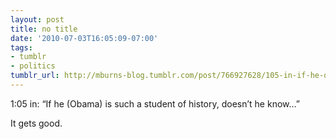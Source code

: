 ```yaml
---
layout: post
title: no title
date: '2010-07-03T16:05:09-07:00'
tags:
- tumblr
- politics
tumblr_url: http://mburns-blog.tumblr.com/post/766927628/105-in-if-he-obama-is-such-a-student-of
---
```


1:05 in: &ldquo;If he (Obama) is such a student of history, doesn&rsquo;t he know&hellip;&rdquo;


It gets good.

